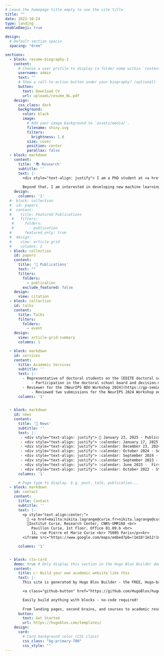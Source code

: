 ```yaml
---
# Leave the homepage title empty to use the site title
title: ""
date: 2022-10-24
type: landing
enableEmoji: true

design:
  # Default section spacin
  spacing: "6rem"

sections:
  - block: resume-biography-3
    content:
      # Choose a user profile to display (a folder name within `content/authors/`)
      username: admin
      text: ""
      # Show a call-to-action button under your biography? (optional)
      button:
        text: Download CV
        url: uploads/resume_NL.pdf
    design:
      css_class: dark
      background:
        color: black
        image:
          # Add your image background to `assets/media/`.
          filename: shiny.svg 
          filters:
            brightness: 1.0
          size: cover
          position: center
          parallax: false
  - block: markdown
    content:
      title: '📚 Research'
      subtitle: ''
      text: |-
        <div style="text-align: justify"> I am a PhD student at <a href="https://institut-curie.org/institut-curie-research-center">Institut Curie</a> in Paris. My thesis focuses on causal discovery. More specifically, I am working on extending the <a href="https://journals.plos.org/ploscompbiol/article?id=10.1371/journal.pcbi.1005662">MIIC</a> algorithm, developed within <a href="http://kinefold.curie.fr/isambertlab/">the Isambert Lab</a> to a search-and-score mode. The goal is to improve the performance of causal discovery algorithms with the aim of applying this method to biomedical data, which are known to be complex and non-linear.
        
        Beyond that, I am interested in developing new machine learning algorithms that are more grounded in human reasoning and are interpretable. </div>
    design:
      columns: '1'
  #- block: collection
  #  id: papers
  #  content:
  #    title: Featured Publications
   #   filters:
   #     folders:
   #       - publication
  #      featured_only: true
  #  design:
  #    view: article-grid
  #    columns: 2
  - block: collection
    id: papers
    content:
      title: '📝 Publications'
      text: ""
      filters:
        folders:
          - publication
        exclude_featured: false
    design:
      view: citation
  - block: collection
    id: talks
    content:
      title: Talks
      filters:
        folders:
          - event
    design:
      view: article-grid-summary
      columns: 1

  - block: markdown
    id: services
    content:
      title: Academic Services
      subtitle: ''
      text: |-
        - Representative of doctoral students on the [EDITE doctoral school board](https://www.edite-de-paris.fr/conseil-de-ledite/)
            - Participation in the doctoral school board and decision-making processes
        - Reviewer for the [NeurIPS BDU Workshop 2024](https://gp-seminar-series.github.io/neurips-2024/)
            - Reviewed two submissions for the NeurIPS 2024 Workshop on Bayesian Decision-making and Uncertainty
      columns: '1'

  
  - block: markdown
    id: news
    content:
      title: '📰 News'
      subtitle: ''
      text: |-
       - <div style="text-align: justify"> 📅 January 23, 2025 - Publication of a paper on synthetic health data generation with Institut Roche in <a href="https://www.nature.com/articles/s41746-025-01431-6"><em>npj Digital Medicine</em></a> :tada: ! </div>
       - <div style="text-align: justify"> :calendar: January 17, 2025 - Publication of a paper on the CausalXtract tool, which extracts features from time series to reconstruct temporal causal networks in  <a href="https://elifesciences.org/articles/95485"><i>eLife</i></a> :tada: ! </div>
       - <div style="text-align: justify"> :calendar: December 23, 2024 - Publication of the preprint on the extension of the MIIC algorithm to a search-and-score approach applied to categorical data in  <a href="https://arxiv.org/abs/2412.17508">arXiv</a> :tada: ! </div>
       - <div style="text-align: justify"> :calendar: October 2024 - Second stay in  <a href="https://profiles.imperial.ac.uk/b.bravi21">Dr. Barbara Bravi's</a> team at Imperial College London :gb: </div>
       - <div style="text-align: justify"> :calendar: September 2024 - Participation in the retreat of young researchers from Institut Curie, Centre des Cordeliers, and Institute of Biotechnology of the Czech Academy of Sciences in Prague :czech_republic: </div>
       - <div style="text-align: justify"> :calendar: September 2023 - Presentation of my thesis project and preliminary results at the workshop of the  <a href="https://centreborelli.ens-paris-saclay.fr/en/artificial-intelligence-data-science-and-cybersecurity">AI-DSCY team</a> at Centre Borelli in Paris :fr: </div>
       - <div style="text-align: justify"> :calendar: June 2023 -  First stay in  <a href="https://profiles.imperial.ac.uk/b.bravi21">Dr. Barbara Bravi's</a> team at Imperial College London :gb: </div>
       - <div style="text-align: justify"> :calendar: October 2022 - Start of my PhD at Institut Curie under the supervision of  <a href="http://kinefold.curie.fr/isambertlab">Dr. Hervé Isambert</a> and co-supervised by  <a href="https://profiles.imperial.ac.uk/b.bravi21">Dr. Barbara Bravi</a> :tada: ! </div>
      columns: '1'

      # Page type to display. E.g. post, talk, publication...
  - block: markdown
    id: contact
    content:
      title: Contact
      subtitle: ''
      text: |-
        <p style="text-align:center;">
          📧 <a href=mailto:nikita.lagrange@curie.fr>nikita.lagrange@curie.fr</a> or <a href=mailto:nikita.lagrange@tutanota.com>nikita.lagrange@tutanota.com</a><br><br>
          📍Institut Curie, Research Center, CNRS-UMR168 <br>
            Pavillon Curie, 1st floor, Office 01.09.b <br>
            11, rue Pierre et Marie Curie <br> 75005 Paris</p><br>
        <iframe src="https://www.google.com/maps/embed?pb=!1m18!1m12!1m3!1d1312.8575416863475!2d2.3431009000000063!3d48.844573100000005!2m3!1f0!2f0!3f0!3m2!1i1024!2i768!4f13.1!3m3!1m2!1s0x47e671c29be381a9%3A0xcebd6da848fd403c!2s11%20Rue%20Pierre%20et%20Marie%20Curie%2C%2075005%20Paris!5e0!3m2!1sfr!2sfr!4v1739726502431!5m2!1sfr!2sfr" width="600" height="450" style="border:0;" allowfullscreen="" loading="lazy" referrerpolicy="no-referrer-when-downgrade"></iframe> 

      columns: '1'


  - block: cta-card
    demo: true # Only display this section in the Hugo Blox Builder demo site
    content:
      title: 👉 Build your own academic website like this
      text: |-
        This site is generated by Hugo Blox Builder - the FREE, Hugo-based open source website builder trusted by 250,000+ academics like you.

        <a class="github-button" href="https://github.com/HugoBlox/hugo-blox-builder" data-color-scheme="no-preference: light; light: light; dark: dark;" data-icon="octicon-star" data-size="large" data-show-count="true" aria-label="Star HugoBlox/hugo-blox-builder on GitHub">Star</a>

        Easily build anything with blocks - no-code required!
        
        From landing pages, second brains, and courses to academic resumés, conferences, and tech blogs.
      button:
        text: Get Started
        url: https://hugoblox.com/templates/
    design:
      card:
        # Card background color (CSS class)
        css_class: "bg-primary-700"
        css_style: ""
---
```


